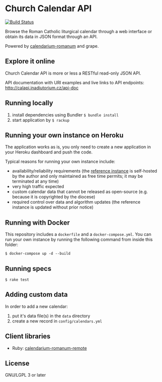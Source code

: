 # Church Calendar API

[![Build Status](https://travis-ci.org/igneus/church-calendar-api.svg?branch=master)](https://travis-ci.org/igneus/church-calendar-api)

Browse the Roman Catholic liturgical calendar through a web interface
or obtain its data in JSON format through an API.

Powered by
[calendarium-romanum][caro] and
grape.

## Explore it online

Church Calendar API is more or less a RESTful read-only JSON API.

API documentation with URI examples and live links to API endpoints:
http://calapi.inadiutorium.cz/api-doc

## Running locally

1. install dependencies using Bundler
   `$ bundle install`
2. start application by `$ rackup`

## Running your own instance on Heroku

The application works as is, you only need to create a new application
in your Heroku dashboard and push the code.

Typical reasons for running your own instance include:

- availability/reliability requirements
  (the [reference instance][calapi] is self-hosted by the author
  and only maintained as free time permits;
  it may be terminated at any time)
- very high traffic expected
- custom calendar data that cannot be released as open-source
  (e.g. because it is copyrighted by the diocese)
- required control over data and algorithm updates
  (the reference instance is updated without prior notice)

## Running with Docker

This repository includes a `dockerfile` and a `docker-compose.yml`. You can run your own instance by running the following command from inside this folder:

`$ docker-compose up -d --build`

## Running specs

`$ rake test`

## Adding custom data

In order to add a new calendar:

1. put it's data file(s) in the `data` directory
2. create a new record in `config/calendars.yml`

## Client libraries

- Ruby: [calendarium-romanum-remote][caro_remote]

## License

GNU/LGPL 3 or later

[calapi]: http://calapi.inadiutorium.cz
[caro]: http://github.com/igneus/calendarium-romanum
[caro_data]: https://github.com/igneus/calendarium-romanum/tree/master/data
[caro_remote]: https://github.com/igneus/calendarium-romanum-remote
